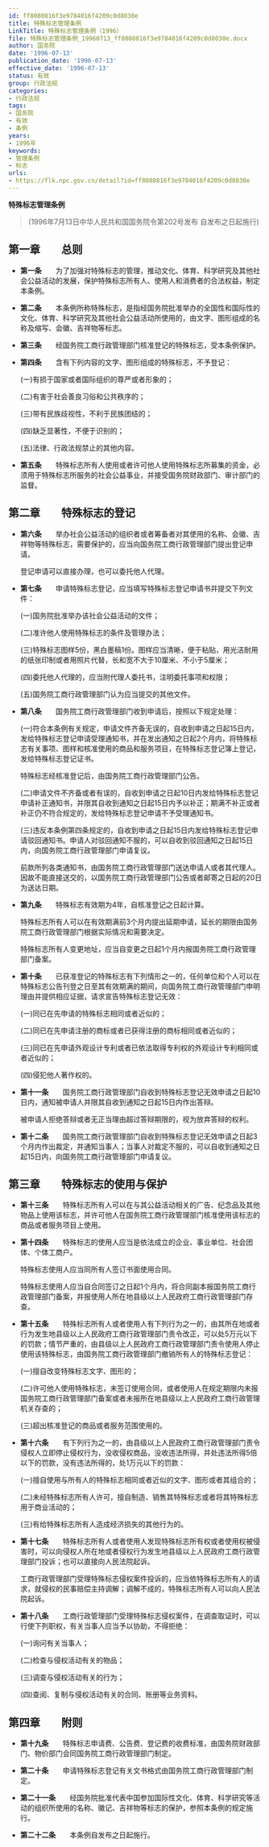 ```yaml
---
id: ff8080816f3e9784016f4209c0d8030e
title: 特殊标志管理条例
LinkTitle: 特殊标志管理条例（1996）
file: 特殊标志管理条例_19960713_ff8080816f3e9784016f4209c0d8030e.docx
author: 国务院
date: '1996-07-13'
publication_date: '1996-07-13'
effective_date: '1996-07-13'
status: 有效
group: 行政法规
categories:
- 行政法规
tags:
- 国务院
- 有效
- 条例
years:
- 1996年
keywords:
- 管理条例
- 标志
urls:
- https://flk.npc.gov.cn/detail?id=ff8080816f3e9784016f4209c0d8030e
---
```


**特殊标志管理条例**

> (1996年7月13日中华人民共和国国务院令第202号发布 自发布之日起施行)

## 第一章　　总则

- **第一条**　　为了加强对特殊标志的管理，推动文化、体育、科学研究及其他社会公益活动的发展，保护特殊标志所有人、使用人和消费者的合法权益，制定本条例。

- **第二条**　　本条例所称特殊标志，是指经国务院批准举办的全国性和国际性的文化、体育、科学研究及其他社会公益活动所使用的，由文字、图形组成的名称及缩写、会徽、吉祥物等标志。

- **第三条**　　经国务院工商行政管理部门核准登记的特殊标志，受本条例保护。

- **第四条**　　含有下列内容的文字、图形组成的特殊标志，不予登记：

  (一)有损于国家或者国际组织的尊严或者形象的；

  (二)有害于社会善良习俗和公共秩序的；

  (三)带有民族歧视性，不利于民族团结的；

  (四)缺乏显著性，不便于识别的；

  (五)法律、行政法规禁止的其他内容。

- **第五条**　　特殊标志所有人使用或者许可他人使用特殊标志所募集的资金，必须用于特殊标志所服务的社会公益事业，并接受国务院财政部门、审计部门的监督。

## 第二章　　特殊标志的登记

- **第六条**　　举办社会公益活动的组织者或者筹备者对其使用的名称、会徽、吉祥物等特殊标志，需要保护的，应当向国务院工商行政管理部门提出登记申请。

  登记申请可以直接办理，也可以委托他人代理。

- **第七条**　　申请特殊标志登记，应当填写特殊标志登记申请书并提交下列文件：

  (一)国务院批准举办该社会公益活动的文件；

  (二)准许他人使用特殊标志的条件及管理办法；

  (三)特殊标志图样5份，黑白墨稿1份。图样应当清晰，便于粘贴，用光洁耐用的纸张印制或者用照片代替，长和宽不大于10厘米、不小于5厘米；

  (四)委托他人代理的，应当附代理人委托书，注明委托事项和权限；

  (五)国务院工商行政管理部门认为应当提交的其他文件。

- **第八条**　　国务院工商行政管理部门收到申请后，按照以下规定处理：

  (一)符合本条例有关规定，申请文件齐备无误的，自收到申请之日起15日内，发给特殊标志登记申请受理通知书，并在发出通知之日起2个月内，将特殊标志有关事项、图样和核准使用的商品和服务项目，在特殊标志登记簿上登记，发给特殊标志登记证书。

  特殊标志经核准登记后，由国务院工商行政管理部门公告。

  (二)申请文件不齐备或者有误的，自收到申请之日起10日内发给特殊标志登记申请补正通知书，并限其自收到通知之日起15日内予以补正；期满不补正或者补正仍不符合规定的，发给特殊标志登记申请不予受理通知书。

  (三)违反本条例第四条规定的，自收到申请之日起15日内发给特殊标志登记申请驳回通知书。申请人对驳回通知不服的，可以自收到驳回通知之日起15日内，向国务院工商行政管理部门申请复议。

  前款所列各类通知书，由国务院工商行政管理部门送达申请人或者其代理人。因故不能直接送交的，以国务院工商行政管理部门公告或者邮寄之日起的20日为送达日期。

- **第九条**　　特殊标志有效期为4年，自核准登记之日起计算。

  特殊标志所有人可以在有效期满前3个月内提出延期申请，延长的期限由国务院工商行政管理部门根据实际情况和需要决定。

  特殊标志所有人变更地址，应当自变更之日起1个月内报国务院工商行政管理部门备案。

- **第十条**　　已获准登记的特殊标志有下列情形之一的，任何单位和个人可以在特殊标志公告刊登之日至其有效期满的期间，向国务院工商行政管理部门申明理由并提供相应证据，请求宣告特殊标志登记无效：

  (一)同已在先申请的特殊标志相同或者近似的；

  (二)同已在先申请注册的商标或者已获得注册的商标相同或者近似的；

  (三)同已在先申请外观设计专利或者已依法取得专利权的外观设计专利相同或者近似的；

  (四)侵犯他人著作权的。

- **第十一条**　　国务院工商行政管理部门自收到特殊标志登记无效申请之日起10日内，通知被申请人并限其自收到通知之日起15日内作出答辩。

  被申请人拒绝答辩或者无正当理由超过答辩期限的，视为放弃答辩的权利。

- **第十二条**　　国务院工商行政管理部门自收到特殊标志登记无效申请之日起3个月内作出裁定，并通知当事人；当事人对裁定不服的，可以自收到通知之日起15日内，向国务院工商行政管理部门申请复议。

## 第三章　　特殊标志的使用与保护

- **第十三条**　　特殊标志所有人可以在与其公益活动相关的广告、纪念品及其他物品上使用该标志，并许可他人在国务院工商行政管理部门核准使用该标志的商品或者服务项目上使用。

- **第十四条**　　特殊标志的使用人应当是依法成立的企业、事业单位、社会团体、个体工商户。

  特殊标志使用人应当同所有人签订书面使用合同。

  特殊标志使用人应当自合同签订之日起1个月内，将合同副本报国务院工商行政管理部门备案，并报使用人所在地县级以上人民政府工商行政管理部门存查。

- **第十五条**　　特殊标志所有人或者使用人有下列行为之一的，由其所在地或者行为发生地县级以上人民政府工商行政管理部门责令改正，可以处5万元以下的罚款；情节严重的，由县级以上人民政府工商行政管理部门责令使用人停止使用该特殊标志，由国务院工商行政管理部门撤销所有人的特殊标志登记：

  (一)擅自改变特殊标志文字、图形的；

  (二)许可他人使用特殊标志，未签订使用合同，或者使用人在规定期限内未报国务院工商行政管理部门备案或者未报所在地县级以上人民政府工商行政管理机关存查的；

  (三)超出核准登记的商品或者服务范围使用的。

- **第十六条**　　有下列行为之一的，由县级以上人民政府工商行政管理部门责令侵权人立即停止侵权行为，没收侵权商品，没收违法所得，并处违法所得5倍以下的罚款，没有违法所得的，处1万元以下的罚款：

  (一)擅自使用与所有人的特殊标志相同或者近似的文字、图形或者其组合的；

  (二)未经特殊标志所有人许可，擅自制造、销售其特殊标志或者将其特殊标志用于商业活动的；

  (三)有给特殊标志所有人造成经济损失的其他行为的。

- **第十七条**　　特殊标志所有人或者使用人发现特殊标志所有权或者使用权被侵害时，可以向侵权人所在地或者侵权行为发生地县级以上人民政府工商行政管理部门投诉；也可以直接向人民法院起诉。

  工商行政管理部门受理特殊标志侵权案件投诉的，应当依特殊标志所有人的请求，就侵权的民事赔偿主持调解；调解不成的，特殊标志所有人可以向人民法院起诉。

- **第十八条**　　工商行政管理部门受理特殊标志侵权案件，在调查取证时，可以行使下列职权，有关当事人应当予以协助，不得拒绝：

  (一)询问有关当事人；

  (二)检查与侵权活动有关的物品；

  (三)调查与侵权活动有关的行为；

  (四)查阅、复制与侵权活动有关的合同、账册等业务资料。

## 第四章　　附则

- **第十九条**　　特殊标志申请费、公告费、登记费的收费标准，由国务院财政部门、物价部门会同国务院工商行政管理部门制定。

- **第二十条**　　申请特殊标志登记有关文书格式由国务院工商行政管理部门制定。

- **第二十一条**　　经国务院批准代表中国参加国际性文化、体育、科学研究等活动的组织所使用的名称、徽记、吉祥物等标志的保护，参照本条例的规定施行。

- **第二十二条**　　本条例自发布之日起施行。
